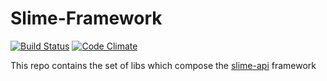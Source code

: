 # Slime-Framework
[![Build Status](https://travis-ci.org/vikkio88/slime-framework.svg?branch=master)](https://travis-ci.org/vikkio88/slime-framework) [![Code Climate](https://codeclimate.com/github/vikkio88/slime-framework/badges/gpa.svg)](https://codeclimate.com/github/vikkio88/slime-framework)

This repo contains the set of libs which compose the [slime-api](https://github.com/vikkio88/slime) framework
